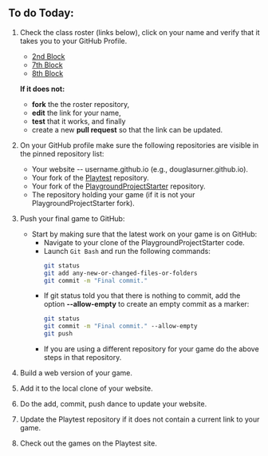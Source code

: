 ## To do Today:

1. Check the class roster (links below), click on your name and verify that it takes you to your GitHub Profile.
    - [2nd Block](https://github.com/SKHS-Games-2018/2A2/blob/master/index.md)
    - [7th Block](https://github.com/SKHS-Games-2018/2B7/blob/master/index.md)
    - [8th Block](https://github.com/SKHS-Games-2018/2B8/blob/master/index.md)
    
    **If it does not:**
    - **fork** the the roster repository,
    - **edit** the link for your name,
    - **test** that it works, and finally 
    - create a new **pull request** so that the link can be updated.
  
2. On your GitHub profile make sure the following repositories are visible in the pinned repository list:
      - Your website -- username.github.io (e.g., douglasurner.github.io).
      - Your fork of the [Playtest](https://github.com/SKHS-Games-2018/Playtest) repository.
      - Your fork of the [PlaygroundProjectStarter](https://github.com/Game-Design-and-Programming-Template/PlaygroundProjectStarter) repository.
      - The repository holding your game (if it is not your PlaygroundProjectStarter fork).
1. Push your final game to GitHub:
      - Start by making sure that the latest work on your game is on GitHub:
        + Navigate to your clone of the PlaygroundProjectStarter code.
        + Launch `Git Bash` and run the following commands:
            ``` bash
            git status
            git add any-new-or-changed-files-or-folders
            git commit -m "Final commit."
            ```
        + If git status told you that there is nothing to commit, add the option **--allow-empty** to create an empty commit as a marker:
            ``` bash
            git status
            git commit -m "Final commit." --allow-empty
            git push
            ```
        + If you are using a different repository for your game do the above steps in that repository.
1. Build a web version of your game.
1. Add it to the local clone of your website.
1. Do the add, commit, push dance to update your website.
1. Update the Playtest repository if it does not contain a current link to your game.
1. Check out the games on the Playtest site.
